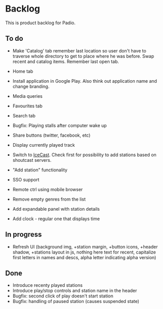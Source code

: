 Backlog
=======

This is product backlog for Padio.

To do
-----
* Make 'Catalog' tab remember last location so user don't have to traverse
  whole directory to get to place where he was before. Swap recent and catalog items.
  Remember last open tab.

* Home tab

* Install application in Google Play. Also think out application name and change branding.

* Media queries

* Favourites tab

* Search tab

* Bugfix: Playing stalls after computer wake up

* Share buttons (twitter, facebook, etc)

* Display currently played track

* Switch to [IceCast](http://api.dir.xiph.org/experimental/full). Check first for possibility to add stations based on shoutcast servers.

* "Add station" functionality

* SSO support

* Remote ctrl using mobile browser

* Remove empty genres from the list

* Add expandable panel with station details

* Add clock - regular one that displays time

In progress
-----------
* Refresh UI (background img, +station margin, +button icons, +header shadow, +stations layout in js, nothing here text for recent, capitalize first letters in names and descs, alpha letter indicating alpha version)


Done
----
* Introduce recenty played stations
* Introduce play/stop controls and station name in the header
* Bugfix: second click of play doesn't start station
* Bugfix: handling of paused station (causes suspended state)

